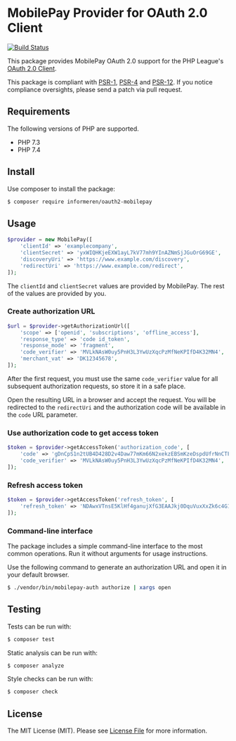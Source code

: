 # MobilePay Provider for OAuth 2.0 Client

[![Build Status](https://travis-ci.com/informeren/oauth2-mobilepay.svg?branch=develop)](https://travis-ci.com/informeren/oauth2-mobilepay)

This package provides MobilePay OAuth 2.0 support for the PHP League's [OAuth 2.0 Client](https://github.com/thephpleague/oauth2-client).

This package is compliant with [PSR-1][], [PSR-4][] and [PSR-12][]. If you notice compliance oversights, please send a patch via pull request.

[PSR-1]: https://github.com/php-fig/fig-standards/blob/master/accepted/PSR-1-basic-coding-standard.md
[PSR-4]: https://github.com/php-fig/fig-standards/blob/master/accepted/PSR-4-autoloader.md
[PSR-12]: https://github.com/php-fig/fig-standards/blob/master/accepted/PSR-12-extended-coding-style-guide.md

## Requirements

The following versions of PHP are supported.

* PHP 7.3
* PHP 7.4

## Install

Use composer to install the package:

```sh
$ composer require informeren/oauth2-mobilepay
```

## Usage

```php
$provider = new MobilePay([
    'clientId' => 'examplecompany',
    'clientSecret' => 'yxWIQHKjeEXW1ayL7kV77mh9YInAZNmSjJGuOrG69GE',
    'discoveryUri' => 'https://www.example.com/discovery',
    'redirectUri' => 'https://www.example.com/redirect',
]);
```

The `clientId` and `clientSecret` values are provided by MobilePay. The rest of the values are provided by you.

### Create authorization URL

```php
$url = $provider->getAuthorizationUrl([
    'scope' => ['openid', 'subscriptions', 'offline_access'],
    'response_type' => 'code id_token',
    'response_mode' => 'fragment',
    'code_verifier' => 'MVLkNAsW0uy5PnH3L3YwUzXqcPzMfNeKPIfD4K32MN4',
    'merchant_vat' => 'DK12345678',
]);
```

After the first request, you must use the same `code_verifier` value for all subsequent authorization requests, so store it in a safe place.

Open the resulting URL in a browser and accept the request. You will be redirected to the `redirectUri` and the authorization code will be available in the `code` URL parameter.

### Use authorization code to get access token

```php
$token = $provider->getAccessToken('authorization_code', [
    'code' => 'gDnCpS1n2tUB4D428D2v4Daw77mKm66N2xekzEBSmKzeDspdUfrNnCTFWuZ2Ly9F',
    'code_verifier' => 'MVLkNAsW0uy5PnH3L3YwUzXqcPzMfNeKPIfD4K32MN4',
]);
```

### Refresh access token

```php
$token = $provider->getAccessToken('refresh_token', [
    'refresh_token' => 'NDAwxVTnsE5KlHf4ganujXfG3EAAJkj0DquVuxXxZk6c4G1G0tIX8vQ40Jzxaq0j',
]);
```

### Command-line interface

The package includes a simple command-line interface to the most common operations. Run it without arguments for usage instructions.

Use the following command to generate an authorization URL and open it in your default browser. 

```sh
$ ./vendor/bin/mobilepay-auth authorize | xargs open
```

## Testing

Tests can be run with:

```sh
$ composer test
```

Static analysis can be run with:

```sh
$ composer analyze
```
Style checks can be run with:

```sh
$ composer check
```

## License

The MIT License (MIT). Please see [License File](https://github.com/informeren/oauth2-mobilepay/blob/master/LICENSE) for more information.
